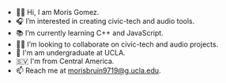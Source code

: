 - 👋🏽 Hi, I am Morís Gomez.
- 🎧 I’m interested in creating civic-tech and audio tools.
- 📚 I’m currently learning C++ and JavaScript.
- 🦸🏽‍ I’m looking to collaborate on civic-tech and audio projects.
- 🐻 I'm am undergraduate at UCLA.
- 🇸🇻 I'm from Central America.
- 📫 Reach me at morisbruin9719@g.ucla.edu.

<!---
morisgomez/morisgomez is a ✨ special ✨ repository because its `README.md` (this file) appears on your GitHub profile.
You can click the Preview link to take a look at your changes.
--->
